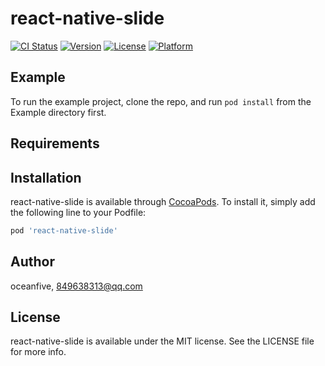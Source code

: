 # react-native-slide

[![CI Status](https://img.shields.io/travis/oceanfive/react-native-slide.svg?style=flat)](https://travis-ci.org/oceanfive/react-native-slide)
[![Version](https://img.shields.io/cocoapods/v/react-native-slide.svg?style=flat)](https://cocoapods.org/pods/react-native-slide)
[![License](https://img.shields.io/cocoapods/l/react-native-slide.svg?style=flat)](https://cocoapods.org/pods/react-native-slide)
[![Platform](https://img.shields.io/cocoapods/p/react-native-slide.svg?style=flat)](https://cocoapods.org/pods/react-native-slide)

## Example

To run the example project, clone the repo, and run `pod install` from the Example directory first.

## Requirements

## Installation

react-native-slide is available through [CocoaPods](https://cocoapods.org). To install
it, simply add the following line to your Podfile:

```ruby
pod 'react-native-slide'
```

## Author

oceanfive, 849638313@qq.com

## License

react-native-slide is available under the MIT license. See the LICENSE file for more info.
